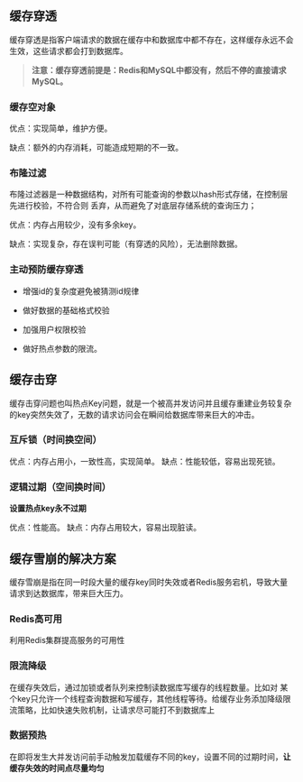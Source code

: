 ## 缓存穿透

缓存穿透是指客户端请求的数据在缓存中和数据库中都不存在，这样缓存永远不会生效，这些请求都会打到数据库。

> **注意：缓存穿透前提是：Redis和MySQL中都没有，然后不停的直接请求MySQL。**

### 缓存空对象

优点：实现简单，维护方便。

缺点：额外的内存消耗，可能造成短期的不一致。

### 布隆过滤

布隆过滤器是一种数据结构，对所有可能查询的参数以hash形式存储，在控制层先进行校验，不符合则 丢弃，从而避免了对底层存储系统的查询压力；

优点：内存占用较少，没有多余key。

缺点：实现复杂，存在误判可能（有穿透的风险），无法删除数据。

### 主动预防缓存穿透

- 增强id的复杂度避免被猜测id规律

- 做好数据的基础格式校验
- 加强用户权限校验
- 做好热点参数的限流。





## 缓存击穿

缓存击穿问题也叫热点Key问题，就是一个被高并发访问并且缓存重建业务较复杂的key突然失效了，无数的请求访问会在瞬间给数据库带来巨大的冲击。

### 互斥锁（时间换空间）

优点：内存占用小，一致性高，实现简单。
缺点：性能较低，容易出现死锁。

### 逻辑过期（空间换时间）

**设置热点key永不过期**

优点：性能高。
缺点：内存占用较大，容易出现脏读。



## 缓存雪崩的解决方案

缓存雪崩是指在同一时段大量的缓存key同时失效或者Redis服务宕机，导致大量请求到达数据库，带来巨大压力。

### Redis高可用

利用Redis集群提高服务的可用性

### 限流降级

在缓存失效后，通过加锁或者队列来控制读数据库写缓存的线程数量。比如对 某个key只允许一个线程查询数据和写缓存，其他线程等待。给缓存业务添加降级限流策略，比如快速失败机制，让请求尽可能打不到数据库上

### 数据预热

在即将发生大并发访问前手动触发加载缓存不同的key，设置不同的过期时间，**让缓存失效的时间点尽量均匀** 
